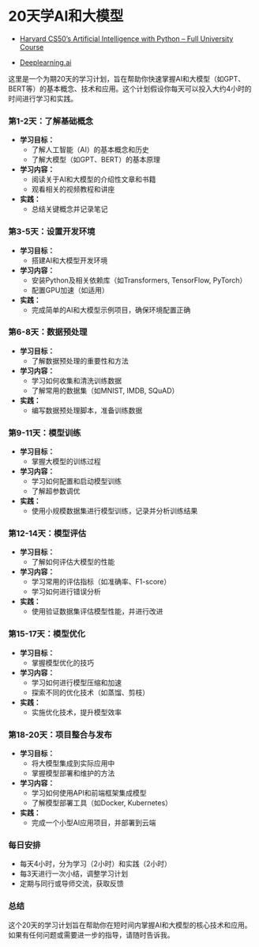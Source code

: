 # 20天学AI和大模型
- [Harvard CS50’s Artificial Intelligence with Python – Full University Course](https://www.youtube.com/watch?v=5NgNicANyqM&t=2s)

- [Deeplearning.ai](https://www.deeplearning.ai/courses/)

这里是一个为期20天的学习计划，旨在帮助你快速掌握AI和大模型（如GPT、BERT等）的基本概念、技术和应用。这个计划假设你每天可以投入大约4小时的时间进行学习和实践。

### 第1-2天：了解基础概念
- **学习目标：**
  - 了解人工智能（AI）的基本概念和历史
  - 了解大模型（如GPT、BERT）的基本原理
- **学习内容：**
  - 阅读关于AI和大模型的介绍性文章和书籍
  - 观看相关的视频教程和讲座
- **实践：**
  - 总结关键概念并记录笔记

### 第3-5天：设置开发环境
- **学习目标：**
  - 搭建AI和大模型开发环境
- **学习内容：**
  - 安装Python及相关依赖库（如Transformers, TensorFlow, PyTorch）
  - 配置GPU加速（如适用）
- **实践：**
  - 完成简单的AI和大模型示例项目，确保环境配置正确

### 第6-8天：数据预处理
- **学习目标：**
  - 了解数据预处理的重要性和方法
- **学习内容：**
  - 学习如何收集和清洗训练数据
  - 了解常用的数据集（如MNIST, IMDB, SQuAD）
- **实践：**
  - 编写数据预处理脚本，准备训练数据

### 第9-11天：模型训练
- **学习目标：**
  - 掌握大模型的训练过程
- **学习内容：**
  - 学习如何配置和启动模型训练
  - 了解超参数调优
- **实践：**
  - 使用小规模数据集进行模型训练，记录并分析训练结果

### 第12-14天：模型评估
- **学习目标：**
  - 了解如何评估大模型的性能
- **学习内容：**
  - 学习常用的评估指标（如准确率、F1-score）
  - 学习如何进行错误分析
- **实践：**
  - 使用验证数据集评估模型性能，并进行改进

### 第15-17天：模型优化
- **学习目标：**
  - 掌握模型优化的技巧
- **学习内容：**
  - 学习如何进行模型压缩和加速
  - 探索不同的优化技术（如蒸馏、剪枝）
- **实践：**
  - 实施优化技术，提升模型效率

### 第18-20天：项目整合与发布
- **学习目标：**
  - 将大模型集成到实际应用中
  - 掌握模型部署和维护的方法
- **学习内容：**
  - 学习如何使用API和前端框架集成模型
  - 了解模型部署工具（如Docker, Kubernetes）
- **实践：**
  - 完成一个小型AI应用项目，并部署到云端

### 每日安排
- 每天4小时，分为学习（2小时）和实践（2小时）
- 每3天进行一次小结，调整学习计划
- 定期与同行或导师交流，获取反馈

### 总结
这个20天的学习计划旨在帮助你在短时间内掌握AI和大模型的核心技术和应用。如果有任何问题或需要进一步的指导，请随时告诉我。
